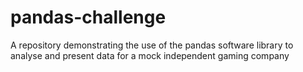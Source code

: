 # pandas-challenge
A repository demonstrating the use of the pandas software library to analyse and present data for a mock independent gaming company
